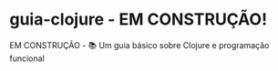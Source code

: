 # guia-clojure - EM CONSTRUÇÃO!
EM CONSTRUÇÃO - 📚 Um guia básico sobre Clojure e programação funcional
